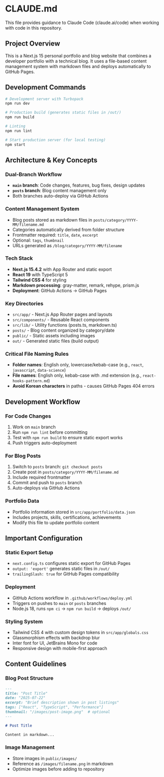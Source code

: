 # CLAUDE.md

This file provides guidance to Claude Code (claude.ai/code) when working with code in this repository.

## Project Overview

This is a Next.js 15 personal portfolio and blog website that combines a developer portfolio with a technical blog. It uses a file-based content management system with markdown files and deploys automatically to GitHub Pages.

## Development Commands

```bash
# Development server with Turbopack
npm run dev

# Production build (generates static files in /out/)
npm run build

# Linting
npm run lint

# Start production server (for local testing)
npm start
```

## Architecture & Key Concepts

### Dual-Branch Workflow
- **`main` branch**: Code changes, features, bug fixes, design updates
- **`posts` branch**: Blog content management only
- Both branches auto-deploy via GitHub Actions

### Content Management System
- Blog posts stored as markdown files in `posts/category/YYYY-MM/filename.md`
- Categories automatically derived from folder structure
- Frontmatter required: `title`, `date`, `excerpt`
- Optional: `tags`, `thumbnail`
- URLs generated as `/blog/category/YYYY-MM/filename`

### Tech Stack
- **Next.js 15.4.2** with App Router and static export
- **React 19** with TypeScript 5
- **Tailwind CSS 4** for styling
- **Markdown processing**: gray-matter, remark, rehype, prism.js
- **Deployment**: GitHub Actions → GitHub Pages

### Key Directories
- `src/app/` - Next.js App Router pages and layouts
- `src/components/` - Reusable React components
- `src/lib/` - Utility functions (posts.ts, markdown.ts)
- `posts/` - Blog content organized by category/date
- `public/` - Static assets including images
- `out/` - Generated static files (build output)

### Critical File Naming Rules
- **Folder names**: English only, lowercase/kebab-case (e.g., `react`, `javascript`, `data-science`)
- **File names**: English only, kebab-case with .md extension (e.g., `react-hooks-pattern.md`)
- **Avoid Korean characters** in paths - causes GitHub Pages 404 errors

## Development Workflow

### For Code Changes
1. Work on `main` branch
2. Run `npm run lint` before committing
3. Test with `npm run build` to ensure static export works
4. Push triggers auto-deployment

### For Blog Posts
1. Switch to `posts` branch: `git checkout posts`
2. Create post in `posts/category/YYYY-MM/filename.md`
3. Include required frontmatter
4. Commit and push to `posts` branch
5. Auto-deploys via GitHub Actions

### Portfolio Data
- Portfolio information stored in `src/app/portfolio/data.json`
- Includes projects, skills, certifications, achievements
- Modify this file to update portfolio content

## Important Configuration

### Static Export Setup
- `next.config.ts` configures static export for GitHub Pages
- `output: 'export'` generates static files in `/out/`
- `trailingSlash: true` for GitHub Pages compatibility

### Deployment
- GitHub Actions workflow in `.github/workflows/deploy.yml`
- Triggers on pushes to `main` or `posts` branches
- Node.js 18, runs `npm ci` → `npm run build` → deploys `/out/`

### Styling System
- Tailwind CSS 4 with custom design tokens in `src/app/globals.css`
- Glassmorphism effects with backdrop blur
- Inter font for UI, JetBrains Mono for code
- Responsive design with mobile-first approach

## Content Guidelines

### Blog Post Structure
```markdown
---
title: "Post Title"
date: "2025-07-22"
excerpt: "Brief description shown in post listings"
tags: ["React", "TypeScript", "Performance"]
thumbnail: "/images/post-image.png"  # optional
---

# Post Title

Content in markdown...
```

### Image Management
- Store images in `public/images/`
- Reference as `/images/filename.png` in markdown
- Optimize images before adding to repository